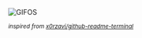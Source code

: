 <div align="justify">
<picture>
    <source media="(prefers-color-scheme: dark)" srcset="https://i.ibb.co/hFyKYrq/output-gif.gif">
    <source media="(prefers-color-scheme: light)" srcset="https://i.ibb.co/hFyKYrq/output-gif.gif">
    <img alt="GIFOS" src="https://i.ibb.co/hFyKYrq/output-gif.gif">
</picture>

<sub><i>inspired from [x0rzavi/github-readme-terminal](https://github.com/x0rzavi/github-readme-terminal)</i></sub>

</div>

<!-- Image deletion URL: https://ibb.co/qYdRJhZ/3432f2ad5dda46890d103e0c7e2bcedc -->